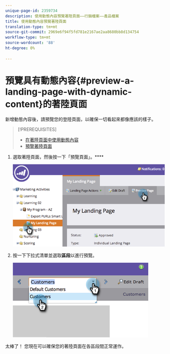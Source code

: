 ```yaml
---
unique-page-id: 2359734
description: 使用動態內容預覽著陸頁面——行銷檔案——產品檔案
title: 使用動態內容預覽著陸頁面
translation-type: tm+mt
source-git-commit: 2969e6f94f5fd781e2167ae2aa8680bb8d134754
workflow-type: tm+mt
source-wordcount: '88'
ht-degree: 0%

---
```



# 預覽具有動態內容{#preview-a-landing-page-with-dynamic-content}的著陸頁面

新增動態內容後，請預覽您的登陸頁面，以確保一切看起來都像應該的樣子。

>[!PREREQUISITES]
>
>* [在著陸頁面中使用動態內容](/help/marketo/product-docs/demand-generation/landing-pages/personalizing-landing-pages/use-dynamic-content-in-a-landing-page.md)
>* [預覽著陸頁面](/help/marketo/product-docs/demand-generation/landing-pages/landing-page-actions/preview-a-landing-page.md)


1. 選取著陸頁面，然後按一下「預覽頁面」。****

   ![](assets/image2014-9-17-16-3a9-3a55.png)

1. 按一下下拉式清單並選取&#x200B;**區段**&#x200B;以進行預覽。

   ![](assets/image2014-9-25-15-3a34-3a40.png)

太棒了！ 您現在可以確保您的著陸頁面在各區段間正常運作。
